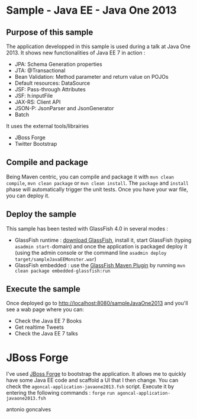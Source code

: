 # Sample - Java EE - Java One 2013

## Purpose of this sample

The application developped in this sample is used during a talk at Java One 2013. It shows new functionalities of Java EE 7 in action :
* JPA: Schema Generation properties
* JTA: @Transactional
* Bean Validation: Method parameter and return value on POJOs
* Default resources: DataSource
* JSF: Pass-through Attributes
* JSF: h:inputFile
* JAX-RS: Client API
* JSON-P: JsonParser and JsonGenerator
* Batch
 
It uses the external tools/librairies
* JBoss Forge
* Twitter Bootstrap

## Compile and package

Being Maven centric, you can compile and package it with `mvn clean compile`, `mvn clean package` or `mvn clean install`. The `package` and `install` phase will automatically trigger the unit tests. Once you have your war file, you can deploy it.

## Deploy the sample

This sample has been tested with GlassFish 4.0 in several modes :

* GlassFish runtime : [download GlassFish](http://glassfish.java.net/public/downloadsindex.html), install it, start GlassFish (typing `asadmin start-`domain) and once the application is packaged deploy it (using the admin console or the command line `asadmin deploy target/sampleJavaEEMonster.war`)
* GlassFish embedded : use the [GlassFish Maven Plugin](http://maven-glassfish-plugin.java.net/) by running `mvn clean package embedded-glassfish:run`

## Execute the sample

Once deployed go to [http://localhost:8080/sampleJavaOne2013](http://localhost:8080/sampleJavaOne2013) and you'll see a wab page where you can:

* Check the Java EE 7 Books
* Get realtime Tweets
* Check the Java EE 7 talks

# JBoss Forge

I've used [JBoss Forge](http://forge.jboss.org/) to bootstrap the application. It allows me to quickly have some Java EE code and scaffold a UI that I then change. You can check the `agoncal-application-javaone2013.fsh` script. Execute it by entering the following commands :
`forge`
`run agoncal-application-javaone2013.fsh`


<div class="footer">
    <span class="footerTitle"><span class="uc">a</span>ntonio <span class="uc">g</span>oncalves</span>
</div>
